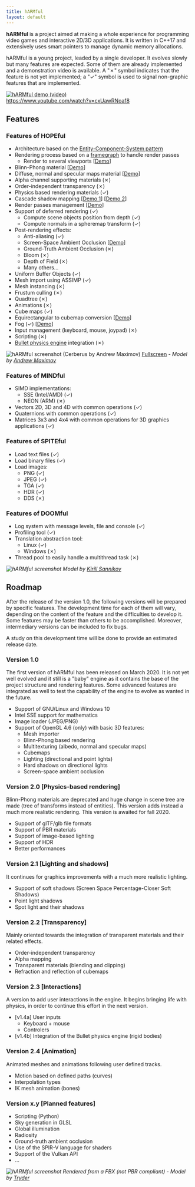 ```yaml
---
title: hARMful
layout: default
---
```


**hARMful** is a project aimed at making a whole experience for programming video games and interactive 2D/3D applications. It is written in C++17 and extensively uses smart pointers to manage dynamic memory allocations.

hARMful is a young project, leaded by a single developer. It evolves slowly but many features are expected.
Some of them are already implemented and a demonstration video is available. A "✗" symbol indicates that the feature is not yet implemented; a "✓" symbol is used to signal non-graphic features that are implemented.

<a href="https://www.youtube.com/watch?v=cxUawRNoaf8" target="_blank" title="hARMful demo (video)">![hARMful demo (video)](./assets/images/trailer.png)</a>
<br/>
<a href="https://www.youtube.com/watch?v=cxUawRNoaf8" target="_blank" title="hARMful demo (video)">https://www.youtube.com/watch?v=cxUawRNoaf8</a>

## Features
### Features of HOPEful
- Architecture based on the [Entity-Component-System pattern](https://en.wikipedia.org/wiki/Entity_component_system)
- Rendering process based on a [framegraph](https://www.ea.com/frostbite/news/framegraph-extensible-rendering-architecture-in-frostbite) to handle render passes
    - Render to several viewports [[Demo](https://www.youtube.com/watch?v=ElPDwyt3TtE)]
- Blinn-Phong material [[Demo](https://www.youtube.com/watch?v=WdcBg3hA-xQ)]
- Diffuse, normal and specular maps material [[Demo](https://www.youtube.com/watch?v=KRRrB-G3OOY)]
- Alpha channel supporting materials (✗)
- Order-independent transparency (✗)
- Physics based rendering materials (✓)
- Cascade shadow mapping [[Demo 1](https://www.youtube.com/watch?v=8Q3Ci3c_1Pg)] [[Demo 2](https://www.youtube.com/watch?v=BIaklMRR1RQ)]
- Render passes management [[Demo](https://www.youtube.com/watch?v=_oQXAGGpcu8)]
- Support of deferred rendering (✓)
    - Compute scene objects position from depth (✓)
    - Compute normals in a spheremap transform (✓)
- Post-rendering effects:
    - Anti-aliasing (✓)
    - Screen-Space Ambient Occlusion [[Demo](https://www.youtube.com/watch?v=-YB91aXd1RY)]
    - Ground-Truth Ambient Occlusion (✗)
    - Bloom (✗)
    - Depth of Field (✗)
    - Many others...
- Uniform Buffer Objects (✓)
- Mesh import using ASSIMP (✓)
- Mesh instancing (✗)
- Frustum culling (✗)
- Quadtree (✗)
- Animations (✗)
- Cube maps (✓)
- Equirectangular to cubemap conversion [[Demo](https://www.youtube.com/watch?v=GDw-JpYGAx8)]
- Fog (✓) [[Demo](https://www.youtube.com/watch?v=2GihYR76Jzw)]
- Input management (keyboard, mouse, joypad) (✗)
- Scripting (✗)
- [Bullet physics engine](https://github.com/bulletphysics/bullet3) integration (✗)

![hARMful screenshot (Cerberus by Andrew Maximov)](./assets/images/hARMful.jpg)
[Fullscreen](./assets/images/hARMful_big.jpg) - _Model by [Andrew Maximov](https://artisaverb.info/Cerberus.html)_

### Features of MINDful
- SIMD implementations:
    - SSE (Intel/AMD) (✓)
    - NEON (ARM) (✗)
- Vectors 2D, 3D and 4D with common operations (✓)
- Quaternions with common operations (✓)
- Matrices 3x3 and 4x4 with common operations for 3D graphics applications (✓)

### Features of SPITEful
- Load text files (✓)
- Load binary files (✓)
- Load images:
    - PNG (✓)
    - JPEG (✓)
    - TGA (✓)
    - HDR (✓)
    - DDS (✗)

### Features of DOOMful
- Log system with message levels, file and console (✓)
- Profiling tool (✓)
- Translation abstraction tool:
    - Linux (✓)
    - Windows (✗)
- Thread pool to easily handle a multithread task (✗)

_![hARMful screenshot](./assets/images/renders/pbr/chandelier.jpg)
Model by [Kirill Sannikov](https://3dmodelhaven.com/model/?m=Chandelier_01)_

## Roadmap
After the release of the version 1.0, the following versions will be prepared by specific features.
The development time for each of them will vary, depending on the content of the feature and the difficulties to develop it. Some features may be faster than others to be accomplished. Moreover, intermediary versions can be included to fix bugs.

A study on this development time will be done to provide an estimated release date.

### Version 1.0
The first version of hARMful has been released on March 2020. It is not yet well evolved and it still is a "baby" engine as it contains the base of the project structure and rendering features. Some advanced features are integrated as well to test the capability of the engine to evolve as wanted in the future.
* Support of GNU/Linux and Windows 10
* Intel SSE support for mathematics
* Image loader (JPEG/PNG)
* Support of OpenGL 4.6 (only) with basic 3D features:
    - Mesh importer
    - Blinn-Phong based rendering
    - Multitexturing (albedo, normal and specular maps)
    - Cubemaps
    - Lighting (directional and point lights)
    - Hard shadows on directional lights
    - Screen-space ambient occlusion

### Version 2.0 [Physics-based rendering]
Blinn-Phong materials are deprecated and huge change in scene tree are made (tree of transforms instead of entities).
This version adds instead a much more realistic rendering. This version is awaited for fall 2020.
* Support of glTF/glb file formats
* Support of PBR materials
* Support of image-based lighting
* Support of HDR
* Better performances

### Version 2.1 [Lighting and shadows]
It continues for graphics improvements with a much more realistic lighting.
* Support of soft shadows (Screen Space Percentage-Closer Soft Shadows)
* Point light shadows
* Spot light and their shadows

### Version 2.2 [Transparency]
Mainly oriented towards the integration of transparent materials and their related effects.
* Order-independent transparency
* Alpha mapping
* Transparent materials (blending and clipping)
* Refraction and reflection of cubemaps

### Version 2.3 [Interactions]
A version to add user interactions in the engine. It begins bringing life with physics, in order to continue this effort in the next version.
* [v1.4a] User inputs
    * Keyboard + mouse
    * Controlers
* [v1.4b] Integration of the Bullet physics engine (rigid bodies)

### Version 2.4 [Animation]
Animated meshes and animations following user defined tracks.
* Motion based on defined paths (curves)
* Interpolation types
* IK mesh animation (bones)

### Version x.y [Planned features]
* Scripting (Python)
* Sky generation in GLSL
* Global illumination
* Radiosity
* Ground-truth ambient occlusion
* Use of the SPIR-V language for shaders
* Support of the Vulkan API
* ...

_![hARMful screenshot](./assets/images/renders/pbr/mustang.jpg)
Rendered from a FBX (not PBR compliant) - Model by [Tryder](https://www.blendswap.com/blend/16609)_
